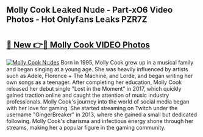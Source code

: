 ## Molly Cook Le𝚊ked N𝚞de - Part-xO6 Video Photos - Hot Onlyf𝚊ns Le𝚊ks PZR7Z

# <h2><a href="http://ab8526.deff.icu/?id=Molly+Cook">🔗 New 👉🔴 Molly Cook VIDEO Photos</a></h2>

[![Molly Cook N𝚞des](https://i.imgur.com/rIISA9y.gif)](http://ab8526.deff.icu/?id=Molly+Cook)
Born in 1995, Molly Cook grew up in a musical family and began singing at a young age. She was heavily influenced by artists such as Adele, Florence + The Machine, and Lorde, and began writing her own songs as a teenager. After completing her education, Molly Cook released her debut single "Lost in the Moment" in 2017, which quickly gained traction online and caught the attention of music industry professionals. Molly Cook's journey into the world of social media began with her love for gaming. She started streaming on Twitch under the username "GingerBreaker" in 2013, where she gained a small but dedicated following. Molly Cook's charisma and infectious energy shone through her streams, making her a popular figure in the gaming community.
